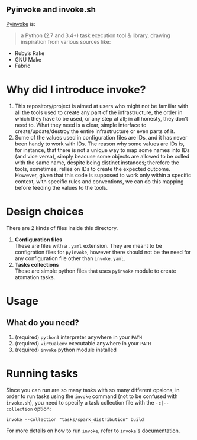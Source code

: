 ## Pyinvoke and invoke.sh
[Pyinvoke](https://www.pyinvoke.org) is:
> a Python (2.7 and 3.4+) task execution tool & library, drawing inspiration from
> various sources
like:
- Ruby’s Rake
- GNU Make
- Fabric

# Why did I introduce invoke?
1. This repository/project is aimed at users who might not be familiar with all
   the tools used to create any part of the infrastructure, the order in which
   they have to be used, or any step at all; in all honesty, they don't need
   to. What they need is a clear, simple interface to create/update/destroy the
   entire infrastructure or even parts of it.
2. Some of the values used in configuration files are IDs, and it has never been
   handy to work with IDs. The reason why some values are IDs is, for instance,
   that there is not a unique way to map some names into IDs (and vice versa),
   simply beacuse some objects are allowed to be colled with the same name,
   despite being distinct instances; therefore the tools, sometimes, relies on
   IDs to create the expected outcome. However, given that this code is
   supposed to work only within a specific context, with specific rules and
   conventions, we can do this mapping before feeding the values to the tools.

# Design choices
There are 2 kinds of files inside this directory.

1. **Configuration files**  
  These are files with a `.yaml` extension. They are meant to be configration
  files for `pyinvoke`, however there should not be the need for any
  configuration file other than `invoke.yaml`.
2. **Tasks collections**  
  These are simple python files that uses `pyinvoke` module to create atomation
  tasks.

# Usage

## What do you need?
1. (required) `python3` interpreter anywhere in your `PATH`
2. (required) `virtualenv` executable anywhere in your `PATH`
3. (required) `invoke` python module installed

# Running tasks
Since you can run are so many tasks with so many different opsions, in order to
run tasks using the `invoke` command (not to be confused with `invoke.sh`), you
need to specify a task collection file with the `-c|--collection` option:
```
invoke --collection "tasks/spark_distribution" build
```
For more details on how to run `invoke`, refer to `invoke`'s
[documentation](http://docs.pyinvoke.org/en/1.2).
